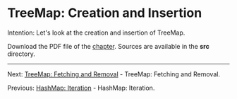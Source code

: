 # TreeMap: Creation and Insertion

Intention: Let's look at the creation and insertion of TreeMap.

Download the PDF file of the [chapter](chapter_27.pdf). Sources are available in the <b>src</b> directory. 

<hr>

Next: [TreeMap: Fetching and Removal](chapter_28.md "TreeMap: Fetching and Removal") - TreeMap: Fetching and Removal.

Previous: [HashMap: Iteration](chapter_26.md "HashMap: Iteration") - HashMap: Iteration.